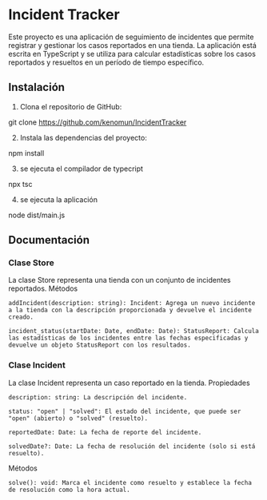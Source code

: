 # Incident Tracker

Este proyecto es una aplicación de seguimiento de incidentes que permite registrar y gestionar los casos reportados en una tienda. La aplicación está escrita en TypeScript y se utiliza para calcular estadísticas sobre los casos reportados y resueltos en un período de tiempo específico.

## Instalación

1. Clona el repositorio de GitHub:

git clone https://github.com/kenomun/IncidentTracker

2. Instala las dependencias del proyecto:

npm install

3. se ejecuta el compilador de typecript

npx tsc

4. se ejecuta la aplicación

node dist/main.js


## Documentación

### Clase Store

La clase Store representa una tienda con un conjunto de incidentes reportados.
Métodos

    addIncident(description: string): Incident: Agrega un nuevo incidente a la tienda con la descripción proporcionada y devuelve el incidente creado.

    incident_status(startDate: Date, endDate: Date): StatusReport: Calcula las estadísticas de los incidentes entre las fechas especificadas y devuelve un objeto StatusReport con los resultados.

### Clase Incident

La clase Incident representa un caso reportado en la tienda.
Propiedades

    description: string: La descripción del incidente.

    status: "open" | "solved": El estado del incidente, que puede ser "open" (abierto) o "solved" (resuelto).

    reportedDate: Date: La fecha de reporte del incidente.

    solvedDate?: Date: La fecha de resolución del incidente (solo si está resuelto).

Métodos

    solve(): void: Marca el incidente como resuelto y establece la fecha de resolución como la hora actual.


